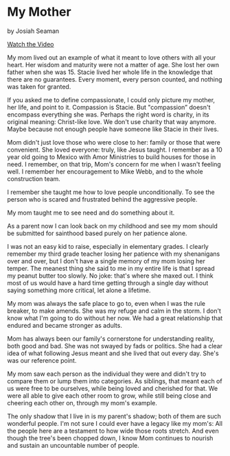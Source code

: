 # My Mother 

by Josiah Seaman

<a class="btn brown"
href="https://photos.app.goo.gl/uJjAXC3GXtRirnZP6"
target="video">Watch the Video</a>


My mom lived out an example of what it meant to love others with all your heart. Her wisdom and maturity were not a
matter of age. She lost her own father when she was 15. Stacie lived her whole life in the knowledge that there are no
guarantees. Every moment, every person counted, and nothing was taken for granted.

If you asked me to define compassionate, I could only picture my mother, her life, and point to it. Compassion is
Stacie. But "compassion” doesn't encompass everything she was. Perhaps the right word is charity, in its original
meaning: Christ-like love. We don't use charity that way anymore. Maybe because not enough people have someone like
Stacie in their lives. 

Mom didn't just love those who were close to her: family or those that were convenient. She loved everyone: truly, like
Jesus taught. I remember as a 10 year old going to Mexico with Amor Ministries to build houses for those in need. I
remember, on that trip, Mom's concern for me when I wasn't feeling well. I remember her encouragement to Mike Webb, and
to the whole construction team. 

I remember she taught me how to love people unconditionally. To see the person who is scared and frustrated behind the
aggressive people. 

My mom taught me to see need and do something about it. 

As a parent now I can look back on my childhood and see my mom should be submitted for sainthood based purely on her
patience alone. 

I was not an easy kid to raise, especially in elementary grades. I clearly remember my third grade teacher losing her
patience with my shenanigans over and over, but I don't have a single memory of my mom losing her temper. The meanest
thing she said to me in my entire life is that I spread my peanut butter too slowly. No joke: that's where she maxed
out. I think most of us would have a hard time getting through a single day without saying something more critical, let
alone a lifetime.

My mom was always the safe place to go to, even when I was the rule breaker, to make amends. She was my refuge and calm
in the storm. I don't know what I'm going to do without her now. We had a great relationship that endured and became
stronger as adults. 

Mom has always been our family's cornerstone for understanding reality, both good and bad. She was not swayed by fads or
politics. She had a clear idea of what following Jesus meant and she lived that out every day. She's was our reference
point.

My mom saw each person as the individual they were and didn't try to compare them or lump them into categories. As
siblings, that meant each of us were free to be ourselves, while being loved and cherished for that. We were all able to
give each other room to grow, while still being close and cheering each other on, through my mom's example. 

The only shadow that I live in is my parent's shadow; both of them are such wonderful people.  I'm not sure I could ever
have a legacy like my mom's: All the people here are a testament to how wide those roots stretch. And even though the
tree's been chopped down, I know Mom continues to nourish and sustain an uncountable number of people. 
